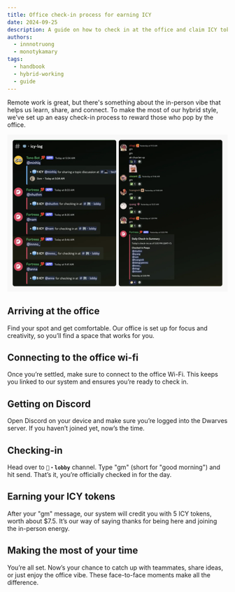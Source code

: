 ```yaml
---
title: Office check-in process for earning ICY
date: 2024-09-25
description: A guide on how to check in at the office and claim ICY token rewards.
authors:
  - innnotruong
  - monotykamary
tags:
  - handbook
  - hybrid-working
  - guide
---
```


Remote work is great, but there's something about the in-person vibe that helps us learn, share, and connect. To make the most of our hybrid style, we’ve set up an easy check-in process to reward those who pop by the office.

![Check-in at office to earn ICY tokens](assets/check-in-earn-icy.webp)

## Arriving at the office

Find your spot and get comfortable. Our office is set up for focus and creativity, so you’ll find a space that works for you.

## Connecting to the office wi-fi

Once you’re settled, make sure to connect to the office Wi-Fi. This keeps you linked to our system and ensures you’re ready to check in.

## Getting on Discord

Open Discord on your device and make sure you’re logged into the Dwarves server. If you haven’t joined yet, now’s the time.

## Checking-in

Head over to **`🏢・lobby`** channel. Type "gm" (short for "good morning") and hit send. That’s it, you’re officially checked in for the day.

## Earning your ICY tokens

After your "gm" message, our system will credit you with 5 ICY tokens, worth about $7.5. It’s our way of saying thanks for being here and joining the in-person energy.

## Making the most of your time

You’re all set. Now’s your chance to catch up with teammates, share ideas, or just enjoy the office vibe. These face-to-face moments make all the difference.
